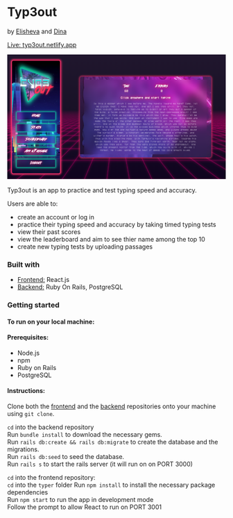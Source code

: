 # Typ3out
by [Elisheva](https://github.com/elishevaelbaz) and [Dina](https://github.com/dinadeljanin)  

[Live: typ3out.netlify.app](https://typ3out.netlify.app/) 

<img src="public/typeout-screenshot-med.png" alt="typeout app screenshot">

Typ3out is an app to practice and test typing speed and accuracy.  

Users are able to:
- create an account or log in
- practice their typing speed and accuracy by taking timed typing tests
- view their past scores
- view the leaderboard and aim to see thier name among the top 10
- create new typing tests by uploading passages

### Built with

- [Frontend:](https://github.com/elishevaelbaz/typer-frontend) React.js   
- [Backend:](https://github.com/elishevaelbaz/typer-backend) Ruby On Rails, PostgreSQL  

### Getting started
#### To run on your local machine:

#### Prerequisites:
- Node.js
- npm
- Ruby on Rails
- PostgreSQL

#### Instructions:  
Clone both the [frontend](https://github.com/elishevaelbaz/typer-frontend) and the [backend](https://github.com/elishevaelbaz/typer-backend) repositories onto your machine using `git clone`.  

`cd` into the backend repository  
Run `bundle install` to download the necessary gems.  
Run `rails db:create && rails db:migrate` to create the database and the migrations.  
Run `rails db:seed` to seed the database.  
Run `rails s` to start the rails server (it will run on on PORT 3000)  

`cd` into the frontend repository:  
`cd` into the `typer` folder
Run `npm install` to install the necessary package dependencies  
Run `npm start` to run the app in development mode  
Follow the prompt to allow React to run on PORT 3001  
